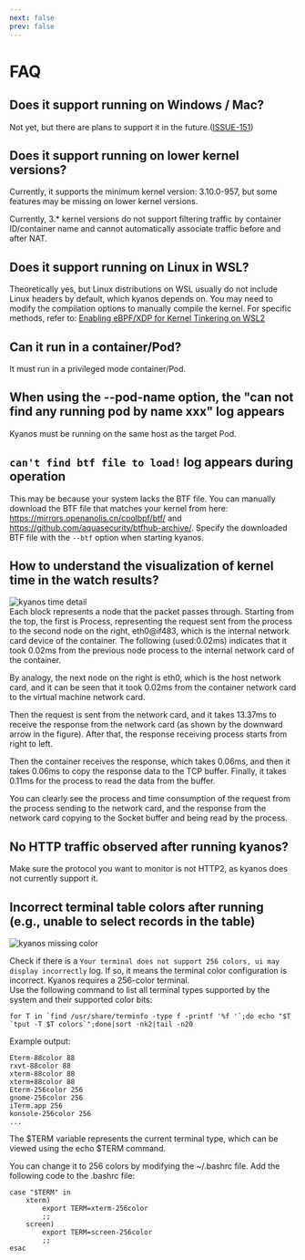 ```yaml
---
next: false
prev: false
---
```


# FAQ

## Does it support running on Windows / Mac?

Not yet, but there are plans to support it in the
future.([ISSUE-151](https://github.com/hengyoush/kyanos/issues/151))

## Does it support running on lower kernel versions?

Currently, it supports the minimum kernel version: 3.10.0-957, but some features
may be missing on lower kernel versions.

Currently, 3.\* kernel versions do not support filtering traffic by container
ID/container name and cannot automatically associate traffic before and after
NAT.

## Does it support running on Linux in WSL?

Theoretically yes, but Linux distributions on WSL usually do not include Linux
headers by default, which kyanos depends on. You may need to modify the
compilation options to manually compile the kernel. For specific methods, refer
to:
[Enabling eBPF/XDP for Kernel Tinkering on WSL2](https://dev.to/wiresurfer/unleash-the-forbidden-enabling-ebpfxdp-for-kernel-tinkering-on-wsl2-43fj)

## Can it run in a container/Pod?

It must run in a privileged mode container/Pod.

## When using the --pod-name option, the "can not find any running pod by name xxx" log appears

Kyanos must be running on the same host as the target Pod.

## `can't find btf file to load!` log appears during operation

This may be because your system lacks the BTF file. You can manually download
the BTF file that matches your kernel from here:
https://mirrors.openanolis.cn/coolbpf/btf/ and
https://github.com/aquasecurity/btfhub-archive/. Specify the downloaded BTF file
with the `--btf` option when starting kyanos.

## How to understand the visualization of kernel time in the watch results?

![kyanos time detail](/faq-time-detail.png)  
Each block represents a node that the packet passes through. Starting from the
top, the first is Process, representing the request sent from the process to the
second node on the right, eth0@if483, which is the internal network card device
of the container. The following (used:0.02ms) indicates that it took 0.02ms from
the previous node process to the internal network card of the container.

By analogy, the next node on the right is eth0, which is the host network card,
and it can be seen that it took 0.02ms from the container network card to the
virtual machine network card.

Then the request is sent from the network card, and it takes 13.37ms to receive
the response from the network card (as shown by the downward arrow in the
figure). After that, the response receiving process starts from right to left.

Then the container receives the response, which takes 0.06ms, and then it takes
0.06ms to copy the response data to the TCP buffer. Finally, it takes 0.11ms for
the process to read the data from the buffer.

You can clearly see the process and time consumption of the request from the
process sending to the network card, and the response from the network card
copying to the Socket buffer and being read by the process.

## No HTTP traffic observed after running kyanos?

Make sure the protocol you want to monitor is not HTTP2, as kyanos does not
currently support it.

## Incorrect terminal table colors after running (e.g., unable to select records in the table)

![kyanos missing color](/missing-color.png)

Check if there is a
`Your terminal does not support 256 colors, ui may display incorrectly` log. If
so, it means the terminal color configuration is incorrect. Kyanos requires a
256-color terminal.  
Use the following command to list all terminal types supported by the system and
their supported color bits:

```shell
for T in `find /usr/share/terminfo -type f -printf '%f '`;do echo "$T `tput -T $T colors`";done|sort -nk2|tail -n20
```

Example output:

```shell
Eterm-88color 88
rxvt-88color 88
xterm-88color 88
xterm+88color 88
Eterm-256color 256
gnome-256color 256
iTerm.app 256
konsole-256color 256
...
```

The $TERM variable represents the current terminal type, which can be viewed
using the echo $TERM command.

You can change it to 256 colors by modifying the ~/.bashrc file. Add the
following code to the .bashrc file:

```shell
case "$TERM" in
    xterm)
        export TERM=xterm-256color
        ;;
    screen)
        export TERM=screen-256color
        ;;
esac
```
